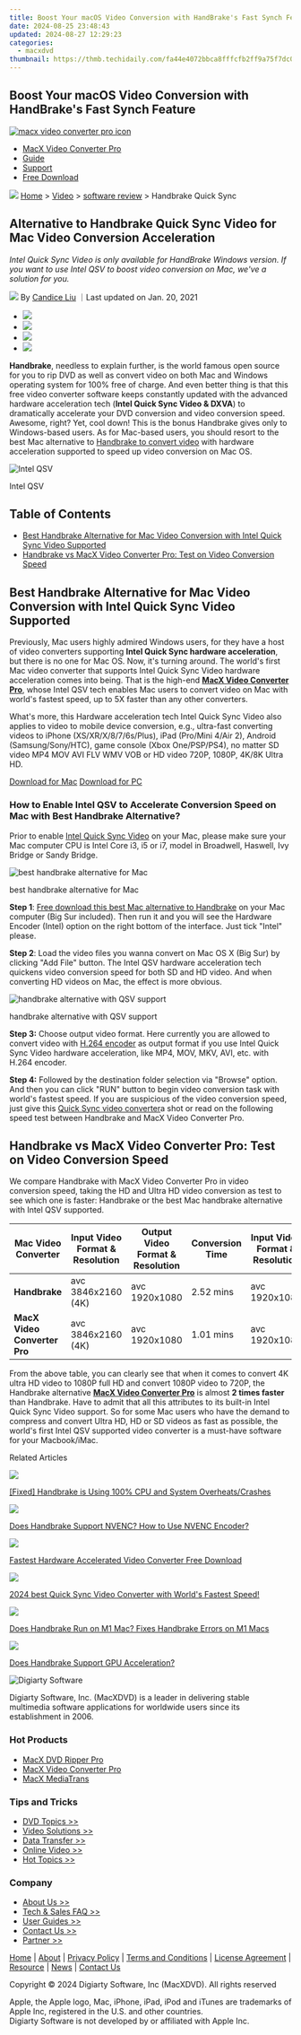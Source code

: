 ```yaml
---
title: Boost Your macOS Video Conversion with HandBrake's Fast Synch Feature
date: 2024-08-25 23:48:43
updated: 2024-08-27 12:29:23
categories:
  - macxdvd
thumbnail: https://thmb.techidaily.com/fa44e4072bbca8fffcfb2ff9a75f7dc0fad47a3e60bc93d2b05739fc57c6b83c.jpg
---
```


## Boost Your macOS Video Conversion with HandBrake's Fast Synch Feature

[![macx video converter pro icon](https://www.macxdvd.com/mac-dvd-video-converter-how-to/../image-style/new-seo/icon11.png)](https://tools.techidaily.com/macxdvd/products/)

* [MacX Video Converter Pro](https://tools.techidaily.com/macxdvd/products/)
* [Guide](https://tools.techidaily.com/macxdvd/products/)
* [Support](https://tools.techidaily.com/macxdvd/products/)
* [Free Download](https://tools.techidaily.com/macxdvd/products/)



![](https://www.macxdvd.com/mac-dvd-video-converter-how-to/../image-style/new-seo/icon7.png) [Home](https://tools.techidaily.com/macxdvd/products/) \> [Video](https://tools.techidaily.com/macxdvd/products/) \> [software review](https://tools.techidaily.com/macxdvd/products/) \> Handbrake Quick Sync

## Alternative to Handbrake Quick Sync Video for Mac Video Conversion Acceleration 



_Intel Quick Sync Video is only available for HandBrake Windows version. If you want to use Intel QSV to boost video conversion on Mac, we've a solution for you._

![](https://www.macxdvd.com/mac-dvd-video-converter-how-to/../image-style/new-seo/icon6.png) By [Candice Liu](https://tools.techidaily.com/macxdvd/products/) ｜Last updated on Jan. 20, 2021

* [![](https://www.macxdvd.com/mac-dvd-video-converter-how-to/../image-style/new-seo/share-fa.jpg)](https://www.facebook.com/sharer/sharer.php?u=https://www.macxdvd.com/mac-dvd-video-converter-how-to/handbrake-intel-quick-sync-video-mac.htm)
* [![](https://www.macxdvd.com/mac-dvd-video-converter-how-to/../image-style/new-seo/share-tw.jpg)](https://twitter.com/intent/tweet?url=https://www.macxdvd.com/mac-dvd-video-converter-how-to/handbrake-intel-quick-sync-video-mac.htm)
* [![](https://www.macxdvd.com/mac-dvd-video-converter-how-to/../image-style/new-seo/share-email.jpg)](https://www.macxdvd.com/mac-dvd-video-converter-how-to/mailto:info@example.com?&subject=&body=https://www.macxdvd.com/mac-dvd-video-converter-how-to/handbrake-intel-quick-sync-video-mac.htm)
* [![](https://www.macxdvd.com/mac-dvd-video-converter-how-to/../image-style/new-seo/share-in.jpg)](https://www.linkedin.com/shareArticle?mini=true&url=https://www.macxdvd.com/mac-dvd-video-converter-how-to/handbrake-intel-quick-sync-video-mac.htm&title=&summary=https://www.macxdvd.com/mac-dvd-video-converter-how-to/handbrake-intel-quick-sync-video-mac.htm&source=)

**Handbrake**, needless to explain further, is the world famous open source for you to rip DVD as well as convert video on both Mac and Windows operating system for 100% free of charge. And even better thing is that this free video converter software keeps constantly updated with the advanced hardware acceleration tech (**Intel Quick Sync Video & DXVA**) to dramatically accelerate your DVD conversion and video conversion speed. Awesome, right? Yet, cool down! This is the bonus Handbrake gives only to Windows-based users. As for Mac-based users, you should resort to the best Mac alternative to [Handbrake to convert video](https://tools.techidaily.com/macxdvd/products/) with hardware acceleration supported to speed up video conversion on Mac OS.

![Intel QSV](https://www.macxdvd.com/mac-dvd-video-converter-how-to/article-image/qsv-handbrake.jpg) 

Intel QSV

## Table of Contents

* [Best Handbrake Alternative for Mac Video Conversion with Intel Quick Sync Video Supported](https://tools.techidaily.com/macxdvd/products/)
* [Handbrake vs MacX Video Converter Pro: Test on Video Conversion Speed](https://tools.techidaily.com/macxdvd/products/)

## Best Handbrake Alternative for Mac Video Conversion with Intel Quick Sync Video Supported

Previously, Mac users highly admired Windows users, for they have a host of video converters supporting **Intel Quick Sync hardware acceleration**, but there is no one for Mac OS. Now, it's turning around. The world's first Mac video converter that supports Intel Quick Sync Video hardware acceleration comes into being. That is the high-end [**MacX Video Converter Pro**](https://tools.techidaily.com/macxdvd/products/), whose Intel QSV tech enables Mac users to convert video on Mac with world's fastest speed, up to 5X faster than any other converters.

What's more, this Hardware acceleration tech Intel Quick Sync Video also applies to video to mobile device conversion, e.g., ultra-fast converting videos to iPhone (XS/XR/X/8/7/6s/Plus), iPad (Pro/Mini 4/Air 2), Android (Samsung/Sony/HTC), game console (Xbox One/PSP/PS4), no matter SD video MP4 MOV AVI FLV WMV VOB or HD video 720P, 1080P, 4K/8K Ultra HD.

[Download for Mac](https://tools.techidaily.com/macxdvd/products/) [Download for PC](https://tools.techidaily.com/macxdvd/products/) 

### How to Enable Intel QSV to Accelerate Conversion Speed on Mac with Best Handbrake Alternative?

Prior to enable [Intel Quick Sync Video](https://tools.techidaily.com/macxdvd/products/) on your Mac, please make sure your Mac computer CPU is Intel Core i3, i5 or i7, model in Broadwell, Haswell, Ivy Bridge or Sandy Bridge. 

![best handbrake alternative for Mac](https://www.macxdvd.com/mac-dvd-video-converter-how-to/article-image/wz-vcp-interface.jpg) 

best handbrake alternative for Mac

**Step 1**: [Free download this best Mac alternative to Handbrake](https://tools.techidaily.com/macxdvd/products/) on your Mac computer (Big Sur included). Then run it and you will see the Hardware Encoder (Intel) option on the right bottom of the interface. Just tick "Intel" please.

**Step 2**: Load the video files you wanna convert on Mac OS X (Big Sur) by clicking "Add File" button. The Intel QSV hardware acceleration tech quickens video conversion speed for both SD and HD video. And when converting HD videos on Mac, the effect is more obvious.

![handbrake alternative with QSV support](https://www.macxdvd.com/mac-dvd-video-converter-how-to/article-image/wz-vcp-111801.jpg) 

handbrake alternative with QSV support

**Step 3:** Choose output video format. Here currently you are allowed to convert video with [H.264 encoder](https://tools.techidaily.com/macxdvd/products/) as output format if you use Intel Quick Sync Video hardware acceleration, like MP4, MOV, MKV, AVI, etc. with H.264 encoder.

**Step 4:** Followed by the destination folder selection via "Browse" option. And then you can click "RUN" button to begin video conversion task with world's fastest speed. If you are suspicious of the video conversion speed, just give this [Quick Sync video converter](https://tools.techidaily.com/macxdvd/products/)a shot or read on the following speed test between Handbrake and MacX Video Converter Pro.

## Handbrake vs MacX Video Converter Pro: Test on Video Conversion Speed

We compare Handbrake with MacX Video Converter Pro in video conversion speed, taking the HD and Ultra HD video conversion as test to see which one is faster: Handbrake or the best Mac handbrake alternative with Intel QSV supported.

| **Mac Video Converter**      | Input Video Format & Resolution | Output Video Format & Resolution | Conversion Time | Input Video Format & Resolution | Output Video Format & Resolution | Conversion Time |
| ---------------------------- | ------------------------------- | -------------------------------- | --------------- | ------------------------------- | -------------------------------- | --------------- |
| **Handbrake**                | avc 3846x2160 (4K)              | avc 1920x1080                    | 2.52 mins       | avc 1920x1080                   | avc 1280x720                     | 1.24 mins       |
| **MacX Video Converter Pro** | avc 3846x2160 (4K)              | avc 1920x1080                    | 1.01 mins       | avc 1920x1080                   | avc 1280x720                     | 0.35 mins       |

From the above table, you can clearly see that when it comes to convert 4K ultra HD video to 1080P full HD and convert 1080P video to 720P, the Handbrake alternative [**MacX Video Converter Pro**](https://tools.techidaily.com/macxdvd/products/) is almost **2 times faster** than Handbrake. Have to admit that all this attributes to its built-in Intel Quick Sync Video support. So for some Mac users who have the demand to compress and convert Ultra HD, HD or SD videos as fast as possible, the world's first Intel QSV supported video converter is a must-have software for your Macbook/iMac.



Related Articles

![](https://www.macxdvd.com/mac-dvd-video-converter-how-to/../image-style/new-seo/pic7.jpg)

[\[Fixed\] Handbrake is Using 100% CPU and System Overheats/Crashes](https://tools.techidaily.com/macxdvd/products/) 

![](https://www.macxdvd.com/mac-dvd-video-converter-how-to/../image-style/new-seo/pic6.jpg)

[Does Handbrake Support NVENC? How to Use NVENC Encoder?](https://tools.techidaily.com/macxdvd/products/) 

![](https://www.macxdvd.com/mac-dvd-video-converter-how-to/../image-style/new-seo/pic5.jpg)

[Fastest Hardware Accelerated Video Converter Free Download](https://tools.techidaily.com/macxdvd/products/) 

![](https://www.macxdvd.com/mac-dvd-video-converter-how-to/../image-style/new-seo/pic4.jpg)

[2024 best Quick Sync Video Converter with World's Fastest Speed!](https://tools.techidaily.com/macxdvd/products/) 

![](https://www.macxdvd.com/mac-dvd-video-converter-how-to/../image-style/new-seo/pic3.jpg)

[Does Handbrake Run on M1 Mac? Fixes Handbrake Errors on M1 Macs](https://tools.techidaily.com/macxdvd/products/) 

![](https://www.macxdvd.com/mac-dvd-video-converter-how-to/../image-style/new-seo/pic2.jpg)

[Does Handbrake Support GPU Acceleration?](https://tools.techidaily.com/macxdvd/products/) 



![Digiarty Software](https://www.macxdvd.com/mac-dvd-video-converter-how-to/../icon/logo.png) 

Digiarty Software, Inc. (MacXDVD) is a leader in delivering stable multimedia software applications for worldwide users since its establishment in 2006.

### Hot Products

* [MacX DVD Ripper Pro](https://tools.techidaily.com/macxdvd/products/)
* [MacX Video Converter Pro](https://tools.techidaily.com/macxdvd/products/)
* [MacX MediaTrans](https://tools.techidaily.com/macxdvd/products/)

### Tips and Tricks

* [DVD Topics >>](https://tools.techidaily.com/macxdvd/products/)
* [Video Solutions >>](https://tools.techidaily.com/macxdvd/products/)
* [Data Transfer >>](https://tools.techidaily.com/macxdvd/products/)
* [Online Video >>](https://tools.techidaily.com/macxdvd/products/)
* [Hot Topics >>](https://tools.techidaily.com/macxdvd/products/)

### Company

* [About Us >>](https://tools.techidaily.com/macxdvd/products/)
* [Tech & Sales FAQ >>](https://tools.techidaily.com/macxdvd/products/)
* [User Guides >>](https://tools.techidaily.com/macxdvd/products/)
* [Contact Us >>](https://tools.techidaily.com/macxdvd/products/)
* [Partner >>](https://tools.techidaily.com/macxdvd/products/)



[Home](https://tools.techidaily.com/macxdvd/products/) | [About](https://tools.techidaily.com/macxdvd/products/) | [Privacy Policy](https://tools.techidaily.com/macxdvd/products/) | [Terms and Conditions](https://tools.techidaily.com/macxdvd/products/) | [License Agreement](https://tools.techidaily.com/macxdvd/products/) | [Resource](https://tools.techidaily.com/macxdvd/products/) | [News](https://tools.techidaily.com/macxdvd/products/) | [Contact Us](https://tools.techidaily.com/macxdvd/products/)

Copyright © 2024 Digiarty Software, Inc (MacXDVD). All rights reserved

Apple, the Apple logo, Mac, iPhone, iPad, iPod and iTunes are trademarks of Apple Inc, registered in the U.S. and other countries.  
Digiarty Software is not developed by or affiliated with Apple Inc.

<ins class="adsbygoogle"
     style="display:block"
     data-ad-format="autorelaxed"
     data-ad-client="ca-pub-7571918770474297"
     data-ad-slot="1223367746"></ins>



<ins class="adsbygoogle"
     style="display:block"
     data-ad-client="ca-pub-7571918770474297"
     data-ad-slot="8358498916"
     data-ad-format="auto"
     data-full-width-responsive="true"></ins>
